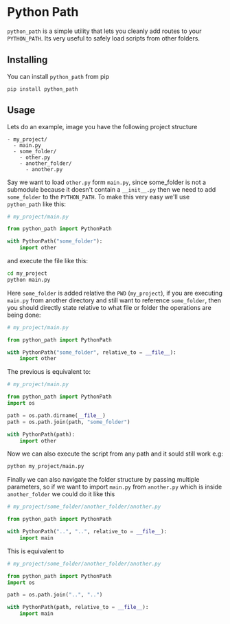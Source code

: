 # Python Path
`python_path` is a simple utility that lets you cleanly add routes to your `PYTHON_PATH`. Its very useful to safely load scripts from other folders.

## Installing
You can install `python_path` from pip
```
pip install python_path
```

## Usage
Lets do an example, image you have the following project structure

```
- my_project/
  - main.py
  - some_folder/
    - other.py
    - another_folder/
      - another.py
```

Say we want to load `other.py` form `main.py`, since some_folder is not a submodule because it doesn't contain a `__init__.py` then we need to add `some_folder` to the `PYTHON_PATH`. To make this very easy we'll use `python_path` like this:

```python
# my_project/main.py

from python_path import PythonPath

with PythonPath("some_folder"):
    import other
```
and execute the file like this:
```bash
cd my_project
python main.py
```
Here `some_folder` is added relative the `PWD` (`my_project`), if you are executing `main.py` from another directory and still want to reference `some_folder`, then you should directly state relative to what file or folder the operations are being done:
```python
# my_project/main.py

from python_path import PythonPath

with PythonPath("some_folder", relative_to = __file__):
    import other
```
The previous is equivalent to:
```python
# my_project/main.py

from python_path import PythonPath
import os

path = os.path.dirname(__file__)
path = os.path.join(path, "some_folder")

with PythonPath(path):
    import other
```
Now we can also execute the script from any path and it sould still work e.g:
```bash
python my_project/main.py
```

Finally we can also navigate the folder structure by passing multiple parameters, so if we want to import `main.py` from `another.py` which is inside `another_folder` we could do it like this

```python
# my_project/some_folder/another_folder/another.py

from python_path import PythonPath

with PythonPath("..", "..", relative_to = __file__):
    import main
```
This is equivalent to
```python
# my_project/some_folder/another_folder/another.py

from python_path import PythonPath
import os

path = os.path.join("..", "..")

with PythonPath(path, relative_to = __file__):
    import main
```
